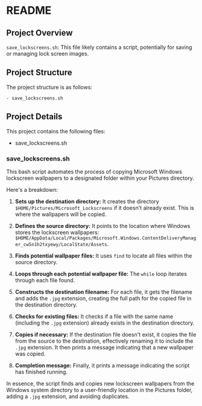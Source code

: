 # README

## Project Overview

`save_lockscreens.sh`: This file likely contains a script, potentially for saving or managing lock screen images.


## Project Structure

The project structure is as follows:

```
- save_lockscreens.sh
```

## Project Details

This project contains the following files:

- save_lockscreens.sh
### save_lockscreens.sh
This bash script automates the process of copying Microsoft Windows lockscreen wallpapers to a designated folder within your Pictures directory.

Here's a breakdown:

1. **Sets up the destination directory:** It creates the directory `$HOME/Pictures/Microsoft_Lockscreens` if it doesn't already exist. This is where the wallpapers will be copied.

2. **Defines the source directory:**  It points to the location where Windows stores the lockscreen wallpapers: `$HOME/AppData/Local/Packages/Microsoft.Windows.ContentDeliveryManager_cw5n1h2txyewy/LocalState/Assets`.

3. **Finds potential wallpaper files:** It uses `find` to locate all files within the source directory.

4. **Loops through each potential wallpaper file:**  The `while` loop iterates through each file found.

5. **Constructs the destination filename:**  For each file, it gets the filename and adds the `.jpg` extension, creating the full path for the copied file in the destination directory.

6. **Checks for existing files:** It checks if a file with the same name (including the `.jpg` extension) already exists in the destination directory.

7. **Copies if necessary:** If the destination file doesn't exist, it copies the file from the source to the destination, effectively renaming it to include the `.jpg` extension. It then prints a message indicating that a new wallpaper was copied.

8. **Completion message:** Finally, it prints a message indicating the script has finished running.

In essence, the script finds and copies new lockscreen wallpapers from the Windows system directory to a user-friendly location in the Pictures folder, adding a `.jpg` extension, and avoiding duplicates.


